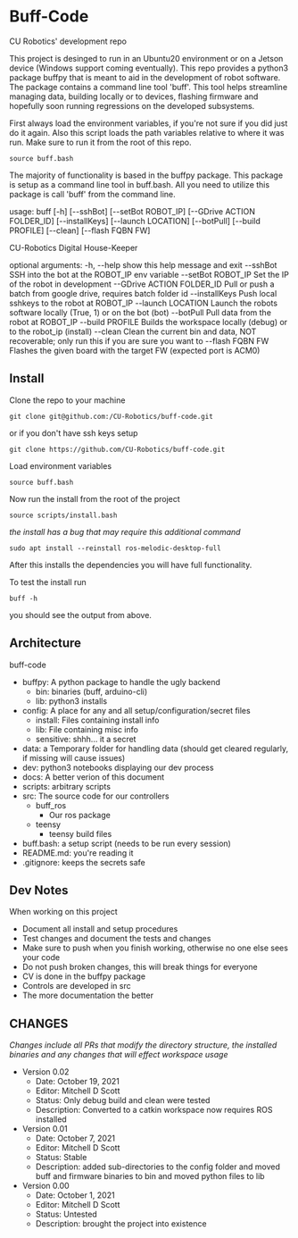 # Buff-Code
CU Robotics' development repo

This project is desinged to run in an Ubuntu20 environment or on a Jetson device (Windows support coming eventually). This repo provides a python3 package buffpy that is meant to aid in the development of robot software. The package contains a command line tool 'buff'. This tool helps streamline managing data, building locally or to devices, flashing firmware and hopefully soon running regressions on the developed subsystems.

First always load the environment variables, if you're not sure if you did just do it again. Also this script loads the path variables relative to where it was run. Make sure to run it from the root of this repo.

	source buff.bash
	
The majority of functionality is based in the buffpy package. This package is setup as a command line tool in buff.bash. All you need to utilize this package is call 'buff' from the command line.

  usage: buff [-h] [--sshBot] [--setBot ROBOT_IP] [--GDrive ACTION FOLDER_ID] [--installKeys] [--launch LOCATION]
                                                [--botPull] [--build PROFILE] [--clean] [--flash FQBN FW]

  CU-Robotics Digital House-Keeper

  optional arguments:
    -h, --help            show this help message and exit
    --sshBot              SSH into the bot at the ROBOT_IP env variable
    --setBot ROBOT_IP     Set the IP of the robot in development
    --GDrive ACTION FOLDER_ID
                          Pull or push a batch from google drive, requires batch folder id
    --installKeys         Push local sshkeys to the robot at ROBOT_IP
    --launch LOCATION     Launch the robots software locally (True, 1) or on the bot (bot)
    --botPull             Pull data from the robot at ROBOT_IP
    --build PROFILE       Builds the workspace locally (debug) or to the robot_ip (install)
    --clean               Clean the current bin and data, NOT recoverable; only run this if you are sure you want to
    --flash FQBN FW       Flashes the given board with the target FW (expected port is ACM0)

## Install

Clone the repo to your machine

	git clone git@github.com:/CU-Robotics/buff-code.git

or if you don't have ssh keys setup

	git clone https://github.com/CU-Robotics/buff-code.git

Load environment variables

	source buff.bash

Now run the install from the root of the project

	source scripts/install.bash 

  *the install has a bug that may require this additional command*

    sudo apt install --reinstall ros-melodic-desktop-full

After this installs the dependencies you will have full functionality.

To test the install run

	buff -h

you should see the output from above.

## Architecture
buff-code
  - buffpy: A python package to handle the ugly backend
    - bin: binaries (buff, arduino-cli)
    - lib: python3 installs
  - config: A place for any and all setup/configuration/secret files
    - install: Files containing install info
    - lib: File containing misc info
    - sensitive: shhh... it a secret
  - data: a Temporary folder for handling data (should get cleared regularly, if missing will cause issues)
  - dev: python3 notebooks displaying our dev process
  - docs: A better verion of this document
  - scripts: arbitrary scripts
  - src: The source code for our controllers
    - buff_ros
      - Our ros package
    - teensy
      - teensy build files
  - buff.bash: a setup script (needs to be run every session)
  - README.md: you're reading it
  - .gitignore: keeps the secrets safe

## Dev Notes

When working on this project
  - Document all install and setup procedures
  - Test changes and document the tests and changes
  - Make sure to push when you finish working, otherwise no one else sees your code
  - Do not push broken changes, this will break things for everyone
  - CV is done in the buffpy package
  - Controls are developed in src
  - The more documentation the better 

## CHANGES
*Changes include all PRs that modify the directory structure, the installed binaries and any changes that will effect workspace usage*
 - Version 0.02
   - Date: October 19, 2021
   - Editor: Mitchell D Scott
   - Status: Only debug build and clean were tested
   - Description: Converted to a catkin workspace now requires ROS installed
 - Version 0.01
   - Date: October 7, 2021
   - Editor: Mitchell D Scott
   - Status: Stable
   - Description: added sub-directories to the config folder and moved buff and firmware binaries to bin and moved python files to lib
 - Version 0.00
   - Date: October 1, 2021
   - Editor: Mitchell D Scott
   - Status: Untested
   - Description: brought the project into existence

